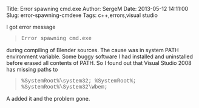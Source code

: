 Title: Error spawning cmd.exe
Author: SergeM
Date: 2013-05-12 14:11:00
Slug: error-spawning-cmdexe
Tags: c++,errors,visual studio

I got error message&nbsp;<blockquote class="tr_bq"><span style="font-family: Courier New, Courier, monospace;">Error spawning cmd.exe</span></blockquote>during compiling of Blender sources.
The cause was in system PATH environment variable. Some buggy software I had installed and uninstalled before erased all contents of PATH. So I found out that Visual Studio 2008 has missing paths to
<blockquote class="tr_bq"><span style="font-family: Courier New, Courier, monospace;">%SystemRoot%\system32;
%SystemRoot%;
%SystemRoot%\System32\Wbem;</span></blockquote>A added it and the problem gone.&nbsp;